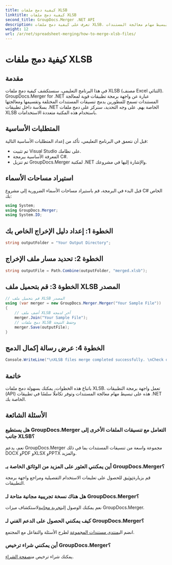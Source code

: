 ```yaml
---
title: كيفية دمج ملفات XLSB
linktitle: كيفية دمج ملفات XLSB
second_title: GroupDocs.Merger .NET API
description: تعرف على كيفية دمج ملفات XLSB. يعمل هذا الدليل التفصيلي على تبسيط مهام معالجة المستندات.
weight: 12
url: /ar/net/spreadsheet-merging/how-to-merge-xlsb-files/
---
```


# كيفية دمج ملفات XLSB

## مقدمة
في هذا البرنامج التعليمي، سنستكشف كيفية دمج ملفات XLSB (مصنف Excel الثنائي). GroupDocs.Merger for .NET عبارة عن واجهة برمجة تطبيقات قوية لمعالجة المستندات تسمح للمطورين بدمج تنسيقات المستندات المختلفة وتقسيمها ومعالجتها بسلاسة داخل تطبيقات .NET الخاصة بهم. على وجه التحديد، سنركز على دمج ملفات XLSB باستخدام هذه المكتبة متعددة الاستخدامات.
## المتطلبات الأساسية
قبل أن نتعمق في البرنامج التعليمي، تأكد من إعداد المتطلبات الأساسية التالية:
- تم تثبيت Visual Studio على نظامك.
- المعرفة الأساسية ببرمجة C#.
- تم تنزيل GroupDocs.Merger لمكتبة .NET والإشارة إليها في مشروعك.
  

## استيراد مساحات الأسماء
قبل البدء في البرمجة، قم باستيراد مساحات الأسماء الضرورية إلى مشروع C# الخاص بك:
```csharp
using System; 
using GroupDocs.Merger;
using System.IO;
```
## الخطوة 1: إعداد دليل الإخراج الخاص بك
```csharp
string outputFolder = "Your Output Directory";
```
## الخطوة 2: تحديد مسار ملف الإخراج
```csharp
string outputFile = Path.Combine(outputFolder, "merged.xlsb");
```
## الخطوة 3: قم بتحميل ملف XLSB المصدر
```csharp
// قم بتحميل ملف XLSB المصدر
using (var merger = new GroupDocs.Merger.Merger("Your Sample File"))
{
    // أضف ملف XLSB آخر لدمجه
    merger.Join("Your Sample File");
    // دمج ملفات XLSB وحفظ النتيجة
    merger.Save(outputFile);
}
```
## الخطوة 4: عرض رسالة إكمال الدمج
```csharp
Console.WriteLine("\nXLSB files merge completed successfully. \nCheck output in {0}", outputFolder);
```

## خاتمة
باتباع هذه الخطوات، يمكنك بسهولة دمج ملفات XLSB. تعمل واجهة برمجة التطبيقات (API) هذه على تبسيط مهام معالجة المستندات وتوفر تكاملًا سلسًا في تطبيقات .NET الخاصة بك.

## الأسئلة الشائعة
### هل يستطيع GroupDocs.Merger التعامل مع تنسيقات الملفات الأخرى إلى جانب XLSB؟
نعم، يدعم GroupDocs.Merger مجموعة واسعة من تنسيقات المستندات بما في ذلك DOCX وPDF وXLSX وPPTX والمزيد.
### أين يمكنني العثور على المزيد من الوثائق الخاصة بـ GroupDocs.Merger؟
 قم بزيارة[توثيق](https://tutorials.groupdocs.com/merger/net/) للحصول على تعليمات الاستخدام التفصيلية ومراجع واجهة برمجة التطبيقات.
### هل هناك نسخة تجريبية مجانية متاحة لـ GroupDocs.Merger؟
 نعم يمكنك الوصول إلى[تجربة مجانية](https://releases.groupdocs.com/)لاستكشاف ميزات GroupDocs.Merger.
### كيف يمكنني الحصول على الدعم الفني لـ GroupDocs.Merger؟
 انضم الي[منتدى مستندات المجموعة](https://forum.groupdocs.com/c/merger/32) لطرح الأسئلة والتفاعل مع المجتمع.
### أين يمكنني شراء ترخيص GroupDocs.Merger؟
 يمكنك شراء ترخيص من[صفحة الشراء](https://purchase.groupdocs.com/buy).